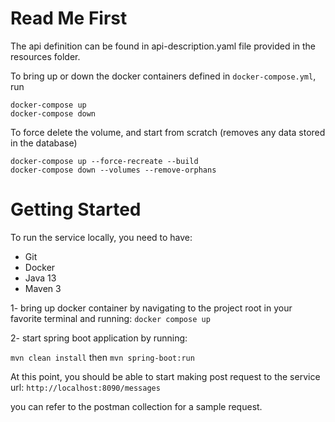 # Read Me First

The api definition can be found in api-description.yaml file provided in the resources folder.

To bring up or down the docker containers defined in `docker-compose.yml`, run

    docker-compose up
    docker-compose down

To force delete the volume, and start from scratch (removes any data stored in the database)

    docker-compose up --force-recreate --build
    docker-compose down --volumes --remove-orphans

# Getting Started
To run the service locally, you need to have:
* Git
* Docker
* Java 13
* Maven 3

1- bring up docker container by navigating to the project root in your favorite terminal and running:
 `docker compose up`

2- start spring boot application by running:

`mvn clean install`
then
`mvn spring-boot:run`

At this point, you should be able to start making post request to the service url:
`http://localhost:8090/messages`

you can refer to the postman collection for a sample request.




